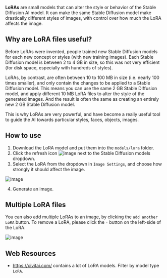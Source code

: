 **LoRAs** are small models that can alter the style or behavior of the Stable Diffusion AI model. It can make the same Stable Diffusion model make drastically different styles of images, with control over how much the LoRA affects the image.

## Why are LoRA files useful?
Before LoRAs were invented, people trained new Stable Diffusion models for each new concept or styles (with new training images). Each Stable Diffusion model is between 2 to 4 GB in size, so this was not very efficient (for disk space, especially with hundreds of styles).

LoRAs, by contrast, are often between 10 to 100 MB in size (i.e. nearly 100 times smaller), and only contain the changes to be applied to a Stable Diffusion model. This means you can use the same 2 GB Stable Diffusion model, and apply different 10 MB LoRA files to alter the style of the generated images. And the result is often the same as creating an entirely new 2 GB Stable Diffusion model.

This is why LoRAs are very powerful, and have become a really useful tool to guide the AI towards particular styles, faces, objects, images.

## How to use
1. Download the LoRA model and put them into the `models/lora` folder.
2. Click the refresh icon ![image](https://github.com/easydiffusion/easydiffusion/assets/844287/64d7c2a0-8f9a-4b37-8cff-6e3ba29304a0) next to the Stable Diffusion models dropdown.
3. Select the LoRA from the dropdown in `Image Settings`, and choose how strongly it should affect the image.

![image](https://github.com/easydiffusion/easydiffusion/assets/844287/24ce1c16-0c76-4141-94d2-66af03039f42)

4. Generate an image.

## Multiple LoRA files
You can also add multiple LoRAs to an image, by clicking the `add another LoRA` button. To remove a LoRA, please click the `-` button on the left-side of the LoRA.

![image](https://github.com/easydiffusion/easydiffusion/assets/844287/66ecb01c-816e-4fad-a5dc-fd923642b7f7)

## Web Resources
* https://civitai.com/ contains a lot of LoRA models. Filter by model type `LoRA`.